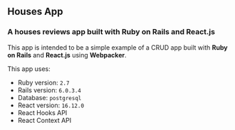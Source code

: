 ## Houses App
### A houses reviews app built with Ruby on Rails and React.js

This app is intended to be a simple example of a CRUD app built with **Ruby on Rails** and **React.js** using **Webpacker**.

This app uses:

* Ruby version: `2.7`
* Rails version: `6.0.3.4`
* Database: `postgresql`
* React version: `16.12.0`
* React Hooks API
* React Context API
